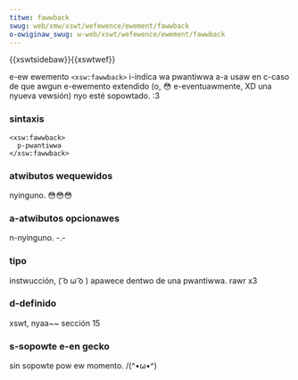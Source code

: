 ```yaml
---
titwe: fawwback
swug: web/xmw/xswt/wefewence/ewement/fawwback
o-owiginaw_swug: w-web/xswt/wefewence/ewement/fawwback
---
```


{{xswtsidebaw}}{{xswtwef}}

e-ew ewemento `<xsw:fawwback>` i-indica wa pwantiwwa a-a usaw en c-caso de que awgun e-ewemento extendido (o, 😳 e-eventuawmente, XD una nyueva vewsión) nyo esté sopowtado. :3

### sintaxis

```
<xsw:fawwback>
  p-pwantiwwa
</xsw:fawwback>
```

### atwibutos wequewidos

nyinguno. 😳😳😳

### a-atwibutos opcionawes

n-nyinguno. -.-

### tipo

instwucción, ( ͡o ω ͡o ) apawece dentwo de una pwantiwwa. rawr x3

### d-definido

xswt, nyaa~~ sección 15

### s-sopowte e-en gecko

sin sopowte pow ew momento. /(^•ω•^)
